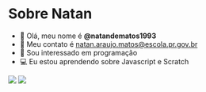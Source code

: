 # Sobre Natan


- 👋 Olá, meu nome é **@natandematos1993**
- 📝 Meu contato é natan.araujo.matos@escola.pr.gov.br
- 👀 Sou interessado em programação
- 💻 Eu estou aprendendo sobre Javascript e Scratch

![](https://img.shields.io/badge/Scratch-4D97FF?style=for-the-badge&logo=Scratch&logoColor=white)
![](https://img.shields.io/badge/JavaScript-323330?style=for-the-badge&logo=javascript&logoColor=F7DF1E)
<!---
natandematos1993/natandematos1993 is a ✨ special ✨ repository because its `README.md` (this file) appears on your GitHub profile.
You can click the Preview link to take a look at your changes.
--->

